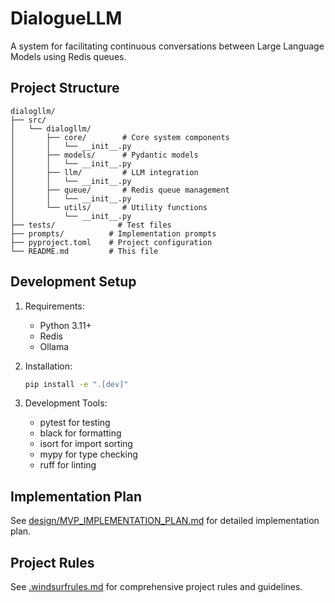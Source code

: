 # DialogueLLM

A system for facilitating continuous conversations between Large Language Models using Redis queues.

## Project Structure

```
dialogllm/
├── src/
│   └── dialogllm/
│       ├── core/        # Core system components
│       │   └── __init__.py
│       ├── models/      # Pydantic models
│       │   └── __init__.py
│       ├── llm/         # LLM integration
│       │   └── __init__.py
│       ├── queue/       # Redis queue management
│       │   └── __init__.py
│       └── utils/       # Utility functions
│           └── __init__.py
├── tests/              # Test files
├── prompts/          # Implementation prompts
├── pyproject.toml    # Project configuration
└── README.md         # This file
```

## Development Setup

1. Requirements:
   - Python 3.11+
   - Redis
   - Ollama

2. Installation:
   ```bash
   pip install -e ".[dev]"
   ```

3. Development Tools:
   - pytest for testing
   - black for formatting
   - isort for import sorting
   - mypy for type checking
   - ruff for linting

## Implementation Plan

See [design/MVP_IMPLEMENTATION_PLAN.md](design/MVP_IMPLEMENTATION_PLAN.md) for detailed implementation plan.

## Project Rules

See [.windsurfrules.md](.windsurfrules.md) for comprehensive project rules and guidelines.
